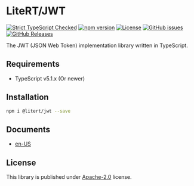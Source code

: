 # LiteRT/JWT

[![Strict TypeScript Checked](https://badgen.net/badge/TS/Strict "Strict TypeScript Checked")](https://www.typescriptlang.org)
[![npm version](https://img.shields.io/npm/v/@litert/jwt.svg?colorB=brightgreen)](https://www.npmjs.com/package/@litert/jwt "Stable Version")
[![License](https://img.shields.io/npm/l/@litert/jwt.svg?maxAge=2592000?style=plastic)](https://github.com/litert/jwt/blob/master/LICENSE)
[![GitHub issues](https://img.shields.io/github/issues/litert/jwt.js.svg)](https://github.com/litert/jwt.js/issues)
[![GitHub Releases](https://img.shields.io/github/release/litert/jwt.js.svg)](https://github.com/litert/jwt.js/releases "Stable Release")

The JWT (JSON Web Token) implementation library written in TypeScript.

## Requirements

- TypeScript v5.1.x (Or newer)

## Installation

```sh
npm i @litert/jwt --save
```

## Documents

- [en-US](https://litert.org/projects/jwt.js/)

## License

This library is published under [Apache-2.0](./LICENSE) license.
